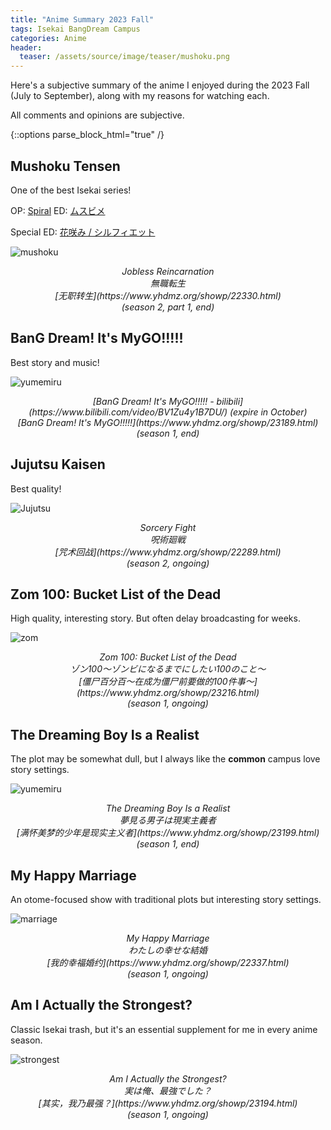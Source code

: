 ```yaml
---
title: "Anime Summary 2023 Fall"
tags: Isekai BangDream Campus
categories: Anime
header:
  teaser: /assets/source/image/teaser/mushoku.png
---
```


Here's a subjective summary of the anime I enjoyed during the 2023 Fall (July to September), along with my reasons for watching each.

All comments and opinions are subjective.

{::options parse_block_html="true" /}


[//]: # ( 775 * 510)

## Mushoku Tensen

One of the best Isekai series!

OP: [Spiral](https://www.youtube.com/watch?v=_NIp8wvNXmM)   ED: [ムスビメ](https://www.youtube.com/watch?v=zr19Xf-tH9o)

Special ED: [花咲み / シルフィエット](https://www.bilibili.com/video/BV1JC4y1f7ed/)


![mushoku](/assets/source/anime/image/anime-mushoku.png)
<div style="text-align: center; font-style: italic;">
Jobless Reincarnation <br> 
無職転生 <br> 
[无职转生](https://www.yhdmz.org/showp/22330.html) <br>
(season 2, part 1, end)
</div>

## BanG Dream! It's MyGO!!!!!

Best story and music!

![yumemiru](/assets/source/anime/image/anime-mygo.png)
<div style="text-align: center; font-style: italic;">
[BanG Dream! It's MyGO!!!!! - bilibili](https://www.bilibili.com/video/BV1Zu4y1B7DU/) (expire in October) <br>
[BanG Dream! It's MyGO!!!!!](https://www.yhdmz.org/showp/23189.html) <br>
(season 1, end)
</div>

## Jujutsu Kaisen

Best quality!

![Jujutsu](/assets/source/anime/image/anime-jujutsu.png)
<div style="text-align: center; font-style: italic;">
Sorcery Fight <br> 
呪術廻戦 <br> 
[咒术回战](https://www.yhdmz.org/showp/22289.html) <br>
(season 2, ongoing)
</div>

## Zom 100: Bucket List of the Dead

High quality, interesting story. But often delay broadcasting for weeks.

![zom](/assets/source/anime/image/anime-zom.png)
<div style="text-align: center; font-style: italic;">
Zom 100: Bucket List of the Dead <br> 
ゾン100～ゾンビになるまでにしたい100のこと～ <br> 
[僵尸百分百～在成为僵尸前要做的100件事～](https://www.yhdmz.org/showp/23216.html) <br>
(season 1, ongoing)
</div>

## The Dreaming Boy Is a Realist

The plot may be somewhat dull, but I always like the **common** campus love story settings.

![yumemiru](/assets/source/anime/image/anime-yumemiru.png)
<div style="text-align: center; font-style: italic;">
The Dreaming Boy Is a Realist <br> 
夢見る男子は現実主義者 <br> 
[满怀美梦的少年是现实主义者](https://www.yhdmz.org/showp/23199.html) <br>
(season 1, end)
</div>

## My Happy Marriage

An otome-focused show with traditional plots but interesting story settings.

![marriage](/assets/source/anime/image/anime-marriage.png)
<div style="text-align: center; font-style: italic;">
My Happy Marriage <br> 
わたしの幸せな結婚 <br> 
[我的幸福婚约](https://www.yhdmz.org/showp/22337.html) <br>
(season 1, ongoing)
</div>

## Am I Actually the Strongest?

Classic Isekai trash, but it's an essential supplement for me in every anime season.

![strongest](/assets/source/anime/image/anime-strongest.png)
<div style="text-align: center; font-style: italic;">
Am I Actually the Strongest? <br> 
実は俺、最強でした？ <br> 
[其实，我乃最强？](https://www.yhdmz.org/showp/23194.html) <br>
(season 1, ongoing)
</div>

